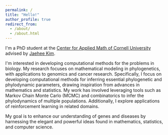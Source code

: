 ```yaml
---
permalink: /
title: "Hello!"
author_profile: true
redirect_from: 
  - /about/
  - /about.html
---
```


I'm a PhD student at the <a href="https://www.cam.cornell.edu/cam">Center for Applied Math of Cornell University</a> advised by <a href="https://cals.cornell.edu/jaehee-kim">Jaehee Kim</a>. 

I'm interested in developing computational methods for the problems in biology. My research focuses on mathematical modeling in phylogenetics, with applications to genomics and cancer research. Specifically, I focus on developing computational methods for inferring essential phylogenetic and phylodynamic parameters, drawing inspiration from advances in mathematics and statistics. My work has involved leveraging tools such as Markov Chain Monte Carlo (MCMC) and combinatorics to infer the phylodynamics of multiple populations. Additionally, I explore applications of reinforcement learning in related domains.

My goal is to enhance our understanding of genes and diseases by harnessing the elegant and powerful ideas found in mathematics, statistics, and computer science.
